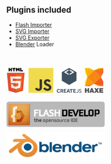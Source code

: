 ## Plugins included

 * [Flash Importer](/docs/flash/)
 * [SVG Importer](/docs/svg/)
 * [SVG Exporter](/docs/svg/)
 * [Blender](http://blender.org/) Loader
 
<div style="height:40px">&nbsp;</div>

<img src="/images/html5.png" height="65" />
<a href="https://www.javascript.com/" target="_blank"><img src="/images/js.png" height="65" style="margin-left:5px" /></a>
<a href="http://createjs.com/" target="_blank"><img src="/images/createjs-ver.png" height="65" style="margin-left:5px" /></a>
<a href="http://haxe.org/" target="_blank"><img src="/images/haxe-ver.png" height="65" style="margin-left:5px" /></a>
<a href="http://www.flashdevelop.org/" target="_blank"><img src="/images/flash-develop.png" height="67" style="margin-top:20px" /></a>
<a href="http://blender.org/" target="_blank"><img src="/images/blender.png" style="margin-top:10px" /></a>

